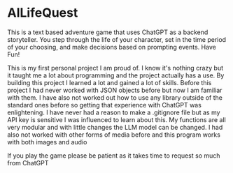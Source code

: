 # AILifeQuest
This is a text based adventure game that uses ChatGPT as a backend storyteller.  You step through the life of your character, set in the time period of your choosing, and make decisions based on prompting events.  Have Fun!

This is my first personal project I am proud of.  I know it's nothing crazy but it taught me a lot about programming and the project actually has a use.
By building this project I learned a lot and gained a lot of skills.  Before this project I had never worked with JSON objects before but now I am familiar with them.
I have also not worked out how to use any library outside of the standard ones before so getting that experience with ChatGPT was enlightening.
I have never had a reason to make a .gitignore file but as my API key is sensitive I was influenced to learn about this.
My functions are all very modular and with little changes the LLM model can be changed.
I had also not worked with other forms of media before and this program works with both images and audio

If you play the game please be patient as it takes time to request so much from ChatGPT